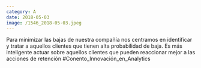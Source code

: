 ```yaml
--- 
category: A 
date: 2018-05-03 
image: /1546_2018-05-03.jpeg 
--- 
```


Para minimizar las bajas de nuestra compañía nos centramos en identificar y tratar a aquellos clientes que tienen alta probabilidad de baja. Es más inteligente actuar sobre aquellos clientes que pueden reaccionar mejor a las acciones de retención #Conento_Innovación_en_Analytics